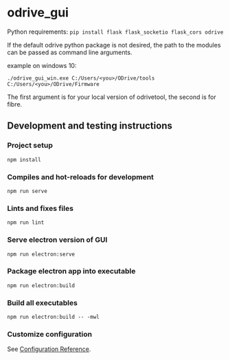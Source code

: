 # odrive_gui

Python requirements: `pip install flask flask_socketio flask_cors odrive`

If the default odrive python package is not desired, the path to the modules can be passed as command line arguments.

example on windows 10: 
```
./odrive_gui_win.exe C:/Users/<you>/ODrive/tools C:/Users/<you>/ODrive/Firmware
```

The first argument is for your local version of odrivetool, the second is for fibre.

## Development and testing instructions

### Project setup
```
npm install
```

### Compiles and hot-reloads for development
```
npm run serve
```

### Lints and fixes files
```
npm run lint
```

### Serve electron version of GUI
```
npm run electron:serve
```

### Package electron app into executable
```
npm run electron:build
```

### Build all executables
```
npm run electron:build -- -mwl
```

### Customize configuration
See [Configuration Reference](https://cli.vuejs.org/config/).
